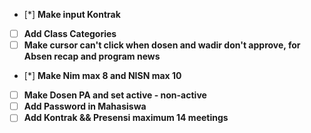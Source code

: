 - [*] **Make input Kontrak**
- [ ] **Add Class Categories**
- [ ] **Make cursor can't click when dosen and wadir don't approve, for Absen recap and program     news**
- [*] **Make Nim max 8 and NISN max 10**
- [ ] **Make Dosen PA and set active - non-active**
- [ ] **Add Password in Mahasiswa**
- [ ] **Add Kontrak && Presensi maximum 14 meetings**
